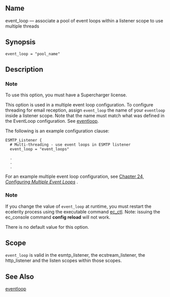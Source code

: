<a name="config.ref.event_loop"></a>
## Name

event_loop — associate a pool of event loops within a listener scope to use multiple threads

## Synopsis

`event_loop = "pool_name"`

<a name="idp24587648"></a>
## Description

### Note

To use this option, you must have a Supercharger license.

This option is used in a multiple event loop configuration. To configure threading for email reception, assign `event_loop` the name of your `eventloop` inside a listener scope. Note that the name must match what was defined in the EventLoop configuration. See [eventloop](config.ref.eventloop "eventloop").

The following is an example configuration clause:

```
ESMTP_Listener {
  # Multi-threading - use event loops in ESMTP listener
  event_loop = "event_loops"

  .
  .
  .
```

For an example multiple event loop configuration, see [Chapter 24, *Configuring Multiple Event Loops*](multi_event_loops "Chapter 24. Configuring Multiple Event Loops") .

### Note

If you change the value of `event_loop` at runtime, you must restart the ecelerity process using the executable command [ec_ctl](executable.ec_ctl "ec_ctl"). Note: issuing the ec_console command **config reload**        will not work.

There is no default value for this option.

<a name="idp24597168"></a>
## Scope

`event_loop` is valid in the esmtp_listener, the ecstream_listener, the http_listener and the listen scopes within those scopes.

<a name="idp24599072"></a>
## See Also

[eventloop](config.ref.eventloop "eventloop")
